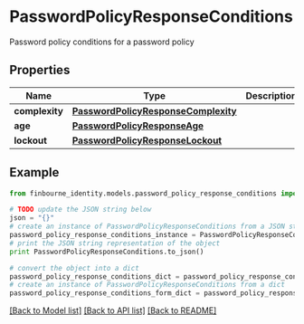 # PasswordPolicyResponseConditions

Password policy conditions for a password policy

## Properties
Name | Type | Description | Notes
------------ | ------------- | ------------- | -------------
**complexity** | [**PasswordPolicyResponseComplexity**](PasswordPolicyResponseComplexity.md) |  | 
**age** | [**PasswordPolicyResponseAge**](PasswordPolicyResponseAge.md) |  | 
**lockout** | [**PasswordPolicyResponseLockout**](PasswordPolicyResponseLockout.md) |  | 

## Example

```python
from finbourne_identity.models.password_policy_response_conditions import PasswordPolicyResponseConditions

# TODO update the JSON string below
json = "{}"
# create an instance of PasswordPolicyResponseConditions from a JSON string
password_policy_response_conditions_instance = PasswordPolicyResponseConditions.from_json(json)
# print the JSON string representation of the object
print PasswordPolicyResponseConditions.to_json()

# convert the object into a dict
password_policy_response_conditions_dict = password_policy_response_conditions_instance.to_dict()
# create an instance of PasswordPolicyResponseConditions from a dict
password_policy_response_conditions_form_dict = password_policy_response_conditions.from_dict(password_policy_response_conditions_dict)
```
[[Back to Model list]](../README.md#documentation-for-models) [[Back to API list]](../README.md#documentation-for-api-endpoints) [[Back to README]](../README.md)


